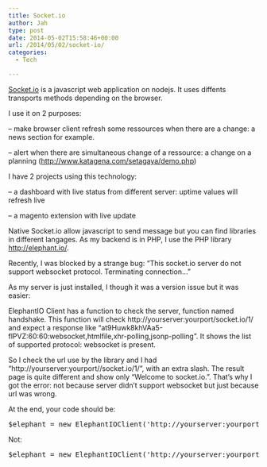 ```yaml
---
title: Socket.io
author: Jah
type: post
date: 2014-05-02T15:58:46+00:00
url: /2014/05/02/socket-io/
categories:
  - Tech

---
```

<a href="http://socket.io/" target="_blank">Socket.io</a> is a javascript web application on nodejs. It uses diffents transports methods depending on the browser.
  
I use it on 2 purposes:
  
&#8211; make browser client refresh some ressources when there are a change: a news section for example.
  
&#8211; alert when there are simultaneous change of a ressource: a change on a planning (http://www.katagena.com/setagaya/demo.php)

I have 2 projects using this technology:
  
&#8211; a dashboard with live status from different server: uptime values will refresh live
  
&#8211; a magento extension with live update

Native Socket.io allow javascript to send message but you can find libraries in different langages. As my backend is in PHP, I use the PHP library http://elephant.io/.

Recently, I was blocked by a strange bug: &#8220;This socket.io server do not support websocket protocol. Terminating connection&#8230;&#8221;
  
As my server is just installed, I though it was a version issue but it was easier:

ElephantIO Client has a function to check the server, function named handshake. This function will check http://yourserver:yourport/socket.io/1/ and expect a response like &#8220;at9Huwk8khVAa5-flPVZ:60:60:websocket,htmlfile,xhr-polling,jsonp-polling&#8221;. It shows the list of supported protocol: websocket is present.

So I check the url use by the library and I had &#8220;http://yourserver:yourport//socket.io/1/&#8221;, with an extra slash. The result page is quite different and show only &#8220;Welcome to socket.io.&#8221;. That&#8217;s why I got the error: not because server didn&#8217;t support websocket but just because url was wrong.

At the end, your code should be:

<pre>$elephant = new ElephantIOClient('http://yourserver:yourport', 'socket.io');</pre>

Not:

<pre>$elephant = new ElephantIOClient('http://yourserver:yourport/', 'socket.io');</pre>